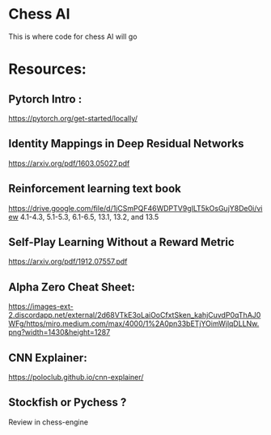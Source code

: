 # Chess AI
This is where code for chess AI will go

# Resources: 

## Pytorch Intro :
https://pytorch.org/get-started/locally/

## Identity Mappings in Deep Residual Networks
https://arxiv.org/pdf/1603.05027.pdf


## Reinforcement learning text book 
https://drive.google.com/file/d/1jCSmPQF46WDPTV9gILT5kOsGujY8De0i/view
4.1-4.3, 5.1-5.3, 6.1-6.5, 13.1, 13.2, and 13.5 


## Self-Play Learning Without a Reward Metric
https://arxiv.org/pdf/1912.07557.pdf

## Alpha Zero Cheat Sheet:

https://images-ext-2.discordapp.net/external/2d68VTkE3oLaiOoCfxtSken_kahjCuvdP0qThAJ0WFg/https/miro.medium.com/max/4000/1%2A0pn33bETjYOimWjlqDLLNw.png?width=1430&height=1287

## CNN Explainer: 

https://poloclub.github.io/cnn-explainer/

## Stockfish or Pychess ? 

Review in chess-engine




